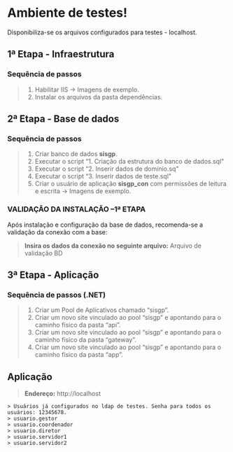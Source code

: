 # Ambiente de testes!

Disponibiliza-se os arquivos configurados para testes - localhost.

## 1ª Etapa - Infraestrutura

### Sequência de passos 
>1. Habilitar IIS -> Imagens de exemplo.
>2. Instalar os arquivos da pasta dependências.

## 2ª Etapa - Base de dados

### Sequência de passos 
> 1.  Criar banco de dados **sisgp**.
> 2.  Executar o script “1. Criação da estrutura do banco de dados.sql"
> 3.  Executar o script “2. Inserir dados de domínio.sq"
> 4.  Executar o script “3. Inserir dados de teste.sql"
> 5.  Criar o usuário de aplicação **sisgp_con** com permissões de leitura e escrita -> Imagens de exemplo.

### VALIDAÇÃO DA INSTALAÇÃO –1ª ETAPA

Após instalação e configuração da base de dados, recomenda-se a validação da conexão com a base:

> **Insira os dados da conexão no seguinte arquivo:** Arquivo de validação BD

## 3ª Etapa - Aplicação

### Sequência de passos (.NET)

> 1.  Criar um Pool de Aplicativos chamado “sisgp”.
> 2.  Criar um novo site vinculado ao pool “sisgp” e apontando para o caminho físico da pasta “api”.
> 3.  Criar um novo site vinculado ao pool “sisgp” e apontando para o caminho físico da pasta “gateway”.
> 4.  Criar um novo site vinculado ao pool “sisgp” e apontando para o caminho físico da pasta “app”.

## Aplicação

>**Endereço:** http://localhost
	
	> Usuários já configurados no ldap de testes. Senha para todos os usuários: 12345678.
	> usuario.gestor
	> usuario.coordenador
	> usuario.diretor
	> usuario.servidor1
	> usuario.servidor2
